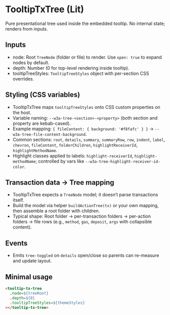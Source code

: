 # TooltipTxTree (Lit)

Pure presentational tree used inside the embedded tooltip. No internal state; renders from inputs.

## Inputs
- node: Root `TreeNode` (folder or file) to render. Use `open: true` to expand nodes by default.
- depth: Number (0 for top-level rendering inside tooltip).
- tooltipTreeStyles: `TooltipTreeStyles` object with per-section CSS overrides.

## Styling (CSS variables)
- TooltipTxTree maps `tooltipTreeStyles` onto CSS custom properties on the host.
- Variable naming: `--w3a-tree-<section>-<property>` (both section and property are kebab-cased).
- Example mapping: `{ fileContent: { background: '#f8fafc' } }` → `--w3a-tree-file-content-background`.
- Common sections: `root`, `details`, `summary`, `summaryRow`, `row`, `indent`, `label`, `chevron`, `fileContent`, `folderChildren`, `highlightReceiverId`, `highlightMethodName`.
- Highlight classes applied to labels: `highlight-receiverId`, `highlight-methodName`; controlled by vars like `--w3a-tree-highlight-receiver-id-color`.

## Transaction data → Tree mapping
- TooltipTxTree expects a `TreeNode` model; it doesn’t parse transactions itself.
- Build the model via helper `buildActionTree(tx)` or your own mapping, then assemble a root folder with children.
- Typical shape: Root folder → per-transaction folders → per-action folders → file rows (e.g., `method`, `gas`, `deposit`, `args` with collapsible content).

## Events
- Emits `tree-toggled` on `details` open/close so parents can re-measure and update layout.

## Minimal usage
```html
<tooltip-tx-tree
  .node=${treeRoot}
  .depth=${0}
  .tooltipTreeStyles=${themeStyles}
></tooltip-tx-tree>
```
